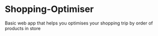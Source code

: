 # Shopping-Optimiser
Basic web app that helps you optimises your shopping trip by order of products in store
